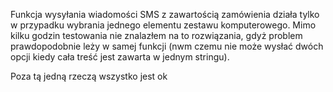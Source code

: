 Funkcja wysyłania wiadomości SMS z zawartością zamówienia działa tylko w przypadku wybrania jednego elementu zestawu komputerowego. 
Mimo kilku godzin testowania nie znalazłem na to rozwiązania, gdyż problem prawdopodobnie leży w samej funkcji (nwm czemu nie może wysłać dwóch opcji kiedy cała treść jest zawarta w jednym stringu).


Poza tą jedną rzeczą wszystko jest ok
